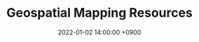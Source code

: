 ---
layout: post
title: Geospatial Mapping Resources
date: 2022-01-02 14:00:00 +0900
category: Resources
thumbnail: style/image/thumbnail/gis-layers.jpg
icon: note
---